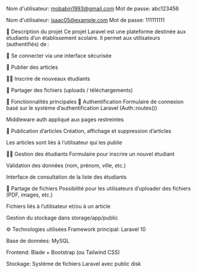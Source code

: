 Nom d'utilisateur: mobabin1993@gmail.com
Mot de passe: abc123456

Nom d'utilisateur: isaac05@example.com
Mot de passe: 111111111

🧾 Description du projet
Ce projet Laravel est une plateforme destinée aux étudiants d’un établissement scolaire. Il permet aux utilisateurs (authentifiés) de :

🔐 Se connecter via une interface sécurisée

📝 Publier des articles

👨‍🎓 Inscrire de nouveaux étudiants

📁 Partager des fichiers (uploads / téléchargements)

🚀 Fonctionnalités principales
🔐 Authentification
Formulaire de connexion basé sur le système d’authentification Laravel (Auth::routes())

Middleware auth appliqué aux pages restreintes

📝 Publication d’articles
Création, affichage et suppression d’articles

Les articles sont liés à l’utilisateur qui les publie

👨‍🎓 Gestion des étudiants
Formulaire pour inscrire un nouvel étudiant

Validation des données (nom, prénom, ville, etc.)

Interface de consultation de la liste des étudiants

📁 Partage de fichiers
Possibilité pour les utilisateurs d’uploader des fichiers (PDF, images, etc.)

Fichiers liés à l’utilisateur et/ou à un article

Gestion du stockage dans storage/app/public

⚙️ Technologies utilisées
Framework principal: Laravel 10

Base de données: MySQL

Frontend: Blade + Bootstrap (ou Tailwind CSS)

Stockage: Système de fichiers Laravel avec public disk